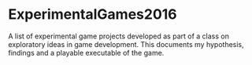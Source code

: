 # ExperimentalGames2016
A list of experimental game projects developed as part of a class on exploratory ideas in game development. This documents my hypothesis, findings and a playable executable of the game.
